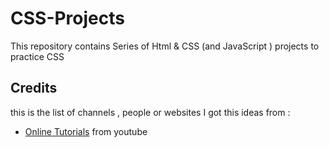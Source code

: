 # CSS-Projects

This repository contains Series of Html & CSS (and JavaScript ) projects to practice CSS
## Credits 
this is the list of channels , people or websites I got this ideas from :
- [Online Tutorials](https://www.youtube.com/c/OnlineTutorials4Designers) from youtube
